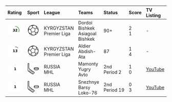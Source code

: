| Rating                                                                                                                                 | Sport                                                                                                            | League                     | Teams                              | Status        | Score   | TV Listing                                                     |
|:---------------------------------------------------------------------------------------------------------------------------------------|:-----------------------------------------------------------------------------------------------------------------|:---------------------------|:-----------------------------------|:--------------|:--------|:---------------------------------------------------------------|
| <img src="https://raw.githubusercontent.com/BlakeDuncan25/Donut-SVG-Ratings/bac4e4a278175106499642192132b1786a9aec38/32.svg" alt="32"> | <img src="https://raw.githubusercontent.com/BlakeDuncan25/Donut-SVG-Ratings/master/soccer.png" alt="Soccer">     | KYRGYZSTAN<br>Premier Liga | Dordoi Bishkek<br>Asiagoal Bishkek | 90+           | 2<br>1  | -                                                              |
| <img src="https://raw.githubusercontent.com/BlakeDuncan25/Donut-SVG-Ratings/bac4e4a278175106499642192132b1786a9aec38/13.svg" alt="13"> | <img src="https://raw.githubusercontent.com/BlakeDuncan25/Donut-SVG-Ratings/master/soccer.png" alt="Soccer">     | KYRGYZSTAN<br>Premier Liga | Aldier<br>Abdish-Ata               | 87            | 1<br>4  | -                                                              |
| <img src="https://raw.githubusercontent.com/BlakeDuncan25/Donut-SVG-Ratings/bac4e4a278175106499642192132b1786a9aec38/1.svg" alt="1">   | <img src="https://raw.githubusercontent.com/BlakeDuncan25/Donut-SVG-Ratings/master/hockey.png" alt="Ice Hockey"> | RUSSIA<br>MHL              | Mamonty Yugry<br>Avto              | 2nd Period 2  | 1<br>0  | <a href="https://www.youtube.com/@mhl_rus/streams">YouTube</a> |
| <img src="https://raw.githubusercontent.com/BlakeDuncan25/Donut-SVG-Ratings/bac4e4a278175106499642192132b1786a9aec38/1.svg" alt="1">   | <img src="https://raw.githubusercontent.com/BlakeDuncan25/Donut-SVG-Ratings/master/hockey.png" alt="Ice Hockey"> | RUSSIA<br>MHL              | Snezhnye Barsy<br>Loko-76          | 2nd Period 19 | 0<br>3  | <a href="https://www.youtube.com/@mhl_rus/streams">YouTube</a> |